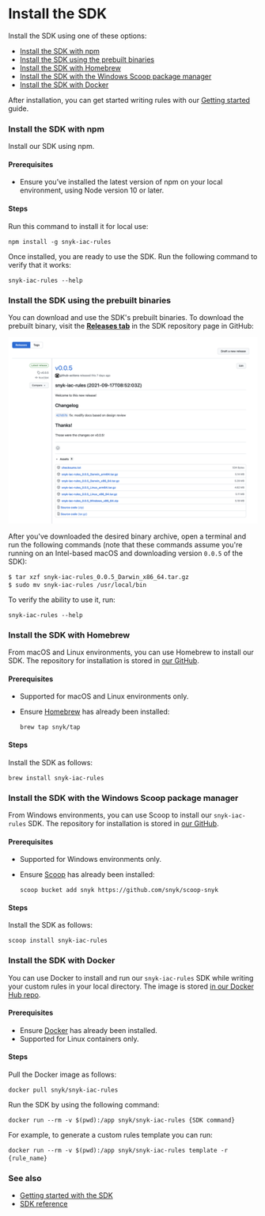 # Install the SDK

​Install the SDK using one of these options:

* [Install the SDK with npm](install-the-sdk.md#install-the-sdk-with-npm)
* ​[Install the SDK using the prebuilt binaries​](install-the-sdk.md#install-the-sdk-using-the-prebuilt-binaries)
* [Install the SDK with Homebrew](install-the-sdk.md#install-the-sdk-with-homebrew)
* [​Install the SDK with the Windows Scoop package manager](install-the-sdk.md#install-the-sdk-with-the-windows-scoop-package-manager)
* [Install the SDK with Docker](install-the-sdk.md#install-the-sdk-with-docker)

After installation, you can get started writing rules with our [Getting started](getting-started-with-the-sdk/) guide.

### Install the SDK with npm

Install our SDK using npm.

#### **Prerequisites**

* Ensure you’ve installed the latest version of npm on your local environment, using Node version 10 or later.

#### **Steps**

Run this command to install it for local use:

```
npm install -g snyk-iac-rules
```

Once installed, you are ready to use the SDK. Run the following command to verify that it works:

```
snyk-iac-rules --help
```

### Install the SDK using the prebuilt binaries

You can download and use the SDK's prebuilt binaries. To download the prebuilt binary, visit the [**Releases tab**](https://github.com/snyk/snyk-iac-rules/releases) in the SDK repository page in GitHub:

![](../../../.gitbook/assets/screenshot-2021-09-24-at-13.44.36.png)

After you've downloaded the desired binary archive, open a terminal and run the following commands (note that these commands assume you're running on an Intel-based macOS and downloading version `0.0.5` of the SDK):

```
$ tar xzf snyk-iac-rules_0.0.5_Darwin_x86_64.tar.gz 
$ sudo mv snyk-iac-rules /usr/local/bin
```

To verify the ability to use it, run:

```
snyk-iac-rules --help
```

### Install the SDK with Homebrew

From macOS and Linux environments, you can use Homebrew to install our SDK. The repository for installation is stored in [our GitHub](https://github.com/snyk/homebrew-tap).

#### **Prerequisites**

* Supported for macOS and Linux environments only.
*   Ensure [Homebrew](https://brew.sh/index\_he) has already been installed:

    ```
    brew tap snyk/tap
    ```

#### **Steps**

Install the SDK as follows:

```
brew install snyk-iac-rules
```

### Install the SDK with the Windows Scoop package manager

From Windows environments, you can use Scoop to install our `snyk-iac-rules` SDK. The repository for installation is stored in [our GitHub](https://github.com/snyk/scoop-snyk).

#### **Prerequisites**

* Supported for Windows environments only.
*   Ensure [Scoop](https://scoop.sh) has already been installed:

    ```
    scoop bucket add snyk https://github.com/snyk/scoop-snyk
    ```

#### **Steps**

Install the SDK as follows:

```
scoop install snyk-iac-rules
```

### Install the SDK with Docker

You can use Docker to install and run our `snyk-iac-rules` SDK while writing your custom rules in your local directory. The image is stored [in our Docker Hub repo](https://hub.docker.com/r/snyk/snyk-iac-rules).

#### **Prerequisites**

* Ensure [Docker](https://docs.docker.com/get-docker/) has already been installed.
* Supported for Linux containers only.

#### **Steps**

Pull the Docker image as follows:

```
docker pull snyk/snyk-iac-rules
```

Run the SDK by using the following command:

```
docker run --rm -v $(pwd):/app snyk/snyk-iac-rules {SDK command}
```

For example, to generate a custom rules template you can run:

```
docker run --rm -v $(pwd):/app snyk/snyk-iac-rules template -r {rule_name}
```

### See also

* [​Getting started with the SDK​](getting-started-with-the-sdk/)
* ​[SDK reference​](../detect-drift-and-manually-created-resources/sdk-reference.md)
